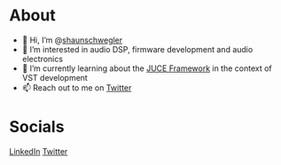 # About

- 👋 Hi, I’m @[shaunschwegler](https://www.github.com/shaunschwegler "GitHub Profile")
- 👀 I’m interested in audio DSP, firmware development and audio electronics
- 🌱 I’m currently learning about the [JUCE Framework](https://github.com/juce-framework/JUCE "JUCE") in the context of VST development
- 📫 Reach out to me on [Twitter](https://www.twitter.com/shaunschwegler "@shaunschwegler")

# Socials

[LinkedIn](https://www.linkedin.com/in/shaunschwegler/ "in/shaunschwegler")
[Twitter](https://www.twitter.com/shaunschwegler "@shaunschwegler")
